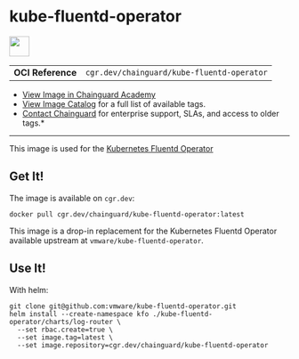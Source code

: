 <!--monopod:start-->
# kube-fluentd-operator

<!--url:start-->
<a href="https://github.com/vmware/kube-fluentd-operator">
<!--logo:start-->
  <img src="https://storage.googleapis.com/chainguard-academy/logos/kube-fluentd-operator/logo.svg" width="36px" height="36px" />
<!--logo:end-->
</a>
<!--url:end-->

| | |
| - | - |
| **OCI Reference** | `cgr.dev/chainguard/kube-fluentd-operator` |

* [View Image in Chainguard Academy](https://edu.chainguard.dev/chainguard/chainguard-images/reference/kube-fluentd-operator/overview/)
* [View Image Catalog](https://console.enforce.dev/images/catalog) for a full list of available tags.
* [Contact Chainguard](https://www.chainguard.dev/chainguard-images) for enterprise support, SLAs, and access to older tags.*
---
<!--monopod:end-->

<!--overview:start-->
This image is used for the [Kubernetes Fluentd Operator](https://github.com/vmware/kube-fluentd-operator)
<!--overview:end-->

<!--getting:start-->
## Get It!
The image is available on `cgr.dev`:

```
docker pull cgr.dev/chainguard/kube-fluentd-operator:latest
```
<!--getting:end-->

<!--body:start-->
This image is a drop-in replacement for the Kubernetes Fluentd Operator available upstream at `vmware/kube-fluentd-operator`.

## Use It!

With helm:

```
git clone git@github.com:vmware/kube-fluentd-operator.git
helm install --create-namespace kfo ./kube-fluentd-operator/charts/log-router \
  --set rbac.create=true \
  --set image.tag=latest \
  --set image.repository=cgr.dev/chainguard/kube-fluentd-operator
```
<!--body:end-->
